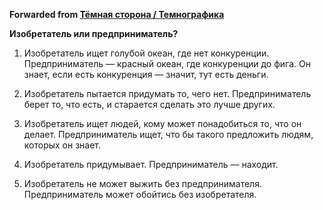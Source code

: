 **Forwarded from [Тёмная сторона / Темнографика](https://t.me/temno/2362)**

**Изобретатель или предприниматель?**

1. Изобретатель ищет голубой океан, где нет конкуренции. Предприниматель — красный океан, где конкуренции до фига. Он знает, если есть конкуренция — значит, тут есть деньги.

2. Изобретатель пытается придумать то, чего нет. Предприниматель берет то, что есть, и старается сделать это лучше других.

3. Изобретатель ищет людей, кому может понадобиться то, что он делает. Предприниматель ищет, что бы такого предложить людям, которых он знает.

4. Изобретатель придумывает. Предприниматель — находит.

5. Изобретатель не может выжить без предпринимателя. Предприниматель может обойтись без изобретателя.